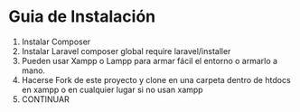 # Guia de Instalación
1. Instalar Composer
2. Instalar Laravel composer global require laravel/installer
3. Pueden usar Xampp o Lampp para armar fácil el entorno o armarlo a mano.
4. Hacerse Fork de este proyecto y clone en una carpeta dentro de htdocs en xampp o en cualquier lugar si no usan xampp
5. CONTINUAR
